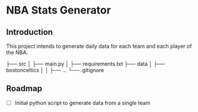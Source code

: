 # NBA Stats Generator

## Introduction

This project intends to generate daily data for each team and each player of the NBA. 

├── src
│   ├── main.py
│   ├── requirements.txt
├── data
│   ├── bostonceltics
│   │   ├── ...
└── .gitignore

## Roadmap

- [ ] Initial python script to generate data from a single team
